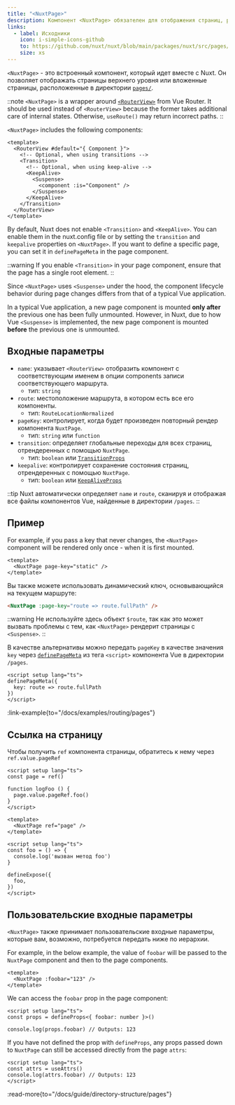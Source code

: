 ```yaml
---
title: "<NuxtPage>"
description: Компонент <NuxtPage> обязателен для отображения страниц, расположенных в директории pages/.
links:
  - label: Исходники
    icon: i-simple-icons-github
    to: https://github.com/nuxt/nuxt/blob/main/packages/nuxt/src/pages/runtime/page.ts
    size: xs
---
```


`<NuxtPage>` - это встроенный компонент, который идет вместе с Nuxt. Он позволяет отображать страницы верхнего уровня или вложенные страницы, расположенные в директории [`pages/`](/docs/guide/directory-structure/pages).

::note
`<NuxtPage>` is a wrapper around [`<RouterView>`](https://router.vuejs.org/api/interfaces/RouterViewProps.html#interface-routerviewprops) from Vue Router. It should be used instead of `<RouterView>` because the former takes additional care of internal states. Otherwise, `useRoute()` may return incorrect paths.
::

`<NuxtPage>` includes the following components:

```vue
<template>
  <RouterView #default="{ Component }">
    <!-- Optional, when using transitions -->
    <Transition>
      <!-- Optional, when using keep-alive -->
      <KeepAlive>
        <Suspense>
          <component :is="Component" />
        </Suspense>
      </KeepAlive>
    </Transition>
  </RouterView>
</template>
```

By default, Nuxt does not enable `<Transition>` and `<KeepAlive>`. You can enable them in the nuxt.config file or by setting the `transition` and `keepalive` properties on `<NuxtPage>`. If you want to define a specific page, you can set it in `definePageMeta` in the page component.

::warning
If you enable `<Transition>` in your page component, ensure that the page has a single root element.
::

Since `<NuxtPage>` uses `<Suspense>` under the hood, the component lifecycle behavior during page changes differs from that of a typical Vue application.

In a typical Vue application, a new page component is mounted **only after** the previous one has been fully unmounted. However, in Nuxt, due to how Vue `<Suspense>` is implemented, the new page component is mounted **before** the previous one is unmounted.  

## Входные параметры

- `name`: указывает `<RouterView>` отобразить компонент с соответствующим именем в опции components записи соответствующего маршрута.
  - тип: `string`
- `route`: местоположение маршрута, в котором есть все его компоненты.
  - тип: `RouteLocationNormalized`
- `pageKey`: контролирует, когда будет произведен повторный рендер компонента `NuxtPage`.
  - тип: `string` или `function`
- `transition`: определяет глобальные переходы для всех страниц, отрендеренных с помощью `NuxtPage`.
  - тип: `boolean` или [`TransitionProps`](https://vuejs.org/api/built-in-components#transition)
- `keepalive`: контролирует сохранение состояния страниц, отрендеренных с помощью `NuxtPage`.
  - тип: `boolean` или [`KeepAliveProps`](https://vuejs.org/api/built-in-components#keepalive)

::tip
Nuxt автоматически определяет `name` и `route`, сканируя и отображая все файлы компонентов Vue, найденные в директории `/pages`.
::

## Пример

For example, if you pass a key that never changes, the `<NuxtPage>` component will be rendered only once - when it is first mounted.

```vue [app.vue]
<template>
  <NuxtPage page-key="static" />
</template>
```

Вы также можете использовать динамический ключ, основывающийся на текущем маршруте:

```html
<NuxtPage :page-key="route => route.fullPath" />
```

::warning
Не используйте здесь объект `$route`, так как это может вызвать проблемы с тем, как `<NuxtPage>` рендерит страницы с `<Suspense>`.
::

В качестве альтернативы можно передать `pageKey` в качестве значения `key` через [`definePageMeta`](/docs/api/utils/define-page-meta) из тега `<script>` компонента Vue в директории
 `/pages`.

```vue [pages/my-page.vue]
<script setup lang="ts">
definePageMeta({
  key: route => route.fullPath
})
</script>
```

:link-example{to="/docs/examples/routing/pages"}

## Ссылка на страницу

Чтобы получить `ref` компонента страницы, обратитесь к нему через `ref.value.pageRef`

````vue [app.vue]
<script setup lang="ts">
const page = ref()

function logFoo () {
  page.value.pageRef.foo()
}
</script>

<template>
  <NuxtPage ref="page" />
</template>
````

````vue [my-page.vue]
<script setup lang="ts">
const foo = () => {
  console.log('вызван метод foo')
}

defineExpose({
  foo,
})
</script>
````

## Пользовательские входные параметры

`<NuxtPage>` также принимает пользовательские входные параметры, которые вам, возможно, потребуется передать ниже по иерархии.

For example, in the below example, the value of `foobar` will be passed to the `NuxtPage` component and then to the page components.

```vue [app.vue]
<template>
  <NuxtPage :foobar="123" />
</template>
```

We can access the `foobar` prop in the page component:

```vue [pages/page.vue]
<script setup lang="ts">
const props = defineProps<{ foobar: number }>()

console.log(props.foobar) // Outputs: 123
```

If you have not defined the prop with `defineProps`, any props passed down to `NuxtPage` can still be accessed directly from the page `attrs`:

```vue [pages/page.vue]
<script setup lang="ts">
const attrs = useAttrs()
console.log(attrs.foobar) // Outputs: 123
</script>
```

:read-more{to="/docs/guide/directory-structure/pages"}
